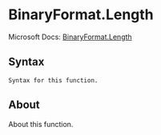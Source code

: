 # BinaryFormat.Length

Microsoft Docs: [BinaryFormat.Length](https://docs.microsoft.com/en-us/powerquery-m/binaryformat-length)

## Syntax

```
Syntax for this function.
```

## About

About this function.

